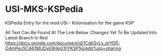 # USI-MKS-KSPedia
KSPedia Entry for the mod USI - Kolonisation for the game KSP

All Text Can Be Found At The Link Below. Changes Yet To Be Updated Into Latest Branch In Red
https://docs.google.com/document/d/1CdbSyLy_qrYDfl-O4mPeJSCA61MUDvE9HpG1hYKSP5g/edit?usp=sharing
